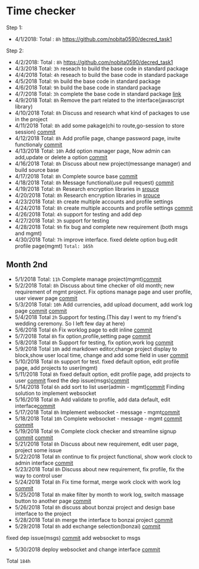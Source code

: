 # Time checker

Step 1:
 
- 4/1/2018: 
Total : `8h` https://github.com/nobita0590/decred_task1

Step 2:

- 4/2/2018:
Total : `8h` https://github.com/nobita0590/decred_task1
- 4/3/2018
Total: `3h` reseach to build the base code in standard package
- 4/4/2018
Total: `4h` reseach to build the base code in standard package
- 4/5/2018
Total: `9h` build the base code in standard package
- 4/6/2018
Total: `9h` build the base code in standard package
- 4/7/2018
Total: `3h` complete the base code in standard package
[link](https://gitlab.com/raedah/mgmt/tree/skynet)
- 4/9/2018
Total: `8h` Remove the part related to the interface(javascript library)
- 4/10/2018
Total: `8h` Discuss and research what kind of packages to use in the project
- 4/11/2018
Total: `8h` add some pakage(chi to route,go-session to store session)
[commit](https://gitlab.com/raedah/mgmt/commit/924a5002fb04c92adc47bf150a838ffe8027506d)
- 4/12/2018
Total: `8h` Add profile page, change password page, invite functionaly
[commit](https://gitlab.com/raedah/mgmt/commit/d1524bff0b9bd45d6c5b633e7c9bb9d659c7899b)
- 4/13/2018
Total: `10h` Add option manager page, Now admin can add,update or delete a option
[commit](https://gitlab.com/raedah/mgmt/commit/4830490050daf54e2f2eb5a6163785a5711c3346)
- 4/16/2018
Total: `8h` Discuss about new project(messange manager) and build source base
- 4/17/2018
Total: `8h` Complete source base
[commit](https://github.com/nobita0590/msgs/commit/59eedcdb4548c40d1d49688de4ca8473c8ef3328)
- 4/18/2018
Total: `8h` Message functional(use pull request)
[commit](https://github.com/nobita0590/msgs/commit/08a01ca1bf40e3dfea1fe755067783830a5bcc5a)
- 4/19/2018
Total: `8h` Research encryption libraries in [srouce](http://github.com/companyzero/zkc)
- 4/20/2018
Total: `8h` Research encryption libraries in [srouce](http://github.com/companyzero/zkc)
- 4/23/2018
Total: `8h` create multiple accounts and profile settings
- 4/24/2018
Total: `8h` create multiple accounts and profile settings [commit](https://github.com/nobita0590/msgs/commit/59e760a8a4856283a5b7b286eda9d66afa4908dc)
- 4/26/2018
Total: `4h` support for testing and add dep 
- 4/27/2018
Total: `3h` support for testing
- 4/28/2018
Total: `9h` fix bug and complete new requirement (both msgs and mgmt)
- 4/30/2018
Total: `7h` improve interface. fixed delete option bug.edit profile page(mgmt)
`Total: 165h`
## Month 2nd
- 5/1/2018
Total: `11h` Complete manage project(mgmt)[commit](https://gitlab.com/raedah/mgmt/commit/d5d047eac1ce6e7c01a0752d2f7f85938d7efb18)
- 5/2/2018
Total: `8h` Discuss about time checker of old month; new requirement of mgmt project. 
Fix options manage page and user profile, user viewer page [commit](https://gitlab.com/raedah/mgmt/commit/2f37876a6696f752f1a040301ad793c58442e938)
- 5/3/2018
Total: `10h` Add currencies, add upload document, add work log page
[commit](https://gitlab.com/raedah/mgmt/commit/ca186d16b0b2d02a12739b452c8975d7a61278e3)
[commit](https://gitlab.com/raedah/mgmt/commit/95f4df36b3247f9e2f605e17dd8056c91866f0c1)
- 5/4/2018
Total `2h` Support for testing.(This day I went to my friend's wedding ceremony. So I left few day at here)
- 5/6/2018
Total `6h` Fix worklog page to edit inline
[commit](https://gitlab.com/raedah/mgmt/commit/383198d53f2a6c52fe4b79ef24eea509928c9234)
- 5/7/2018
Total `8h` fix option,profile,setting page
[commit](https://gitlab.com/raedah/mgmt/commit/28f34d8ccc1ac612f29f77a1e23e3947a4493c27)
- 5/8/2018
Total `8h` Support for testing, fix option,work log
[commit](https://gitlab.com/raedah/mgmt/commit/28f34d8ccc1ac612f29f77a1e23e3947a4493c27)
- 5/9/2018
Total `10h` add markdown editor,change project display to block,show user local time,
change and add some field in user
[commit](https://gitlab.com/raedah/mgmt/commit/00afb19bc1d8d5cb1f1661f19d1ad661610e537a)
- 5/10/2018
Total `8h` support for test. fixed default option, edit profile page, add projects to user(mgmt)
- 5/11/2018
Total `8h` fixed default option, edit profile page, add projects to user
[commit](https://gitlab.com/raedah/mgmt/commit/576621848204cc206f2c9411ba23ce153de8154c)
fixed the dep issue(msgs)[commit](https://gitlab.com/raedah/msgs/commit/eff76c4234cb43da233e6807a4c0cb6a792d0c05)
- 5/14/2018
Total `6h` 
add sort to list user(admin - mgmt)[commit](https://gitlab.com/raedah/mgmt/commit/a2f72b024adcf416413ace943d8deb1ecda311de)
Finding solution to implement websocket
- 5/16/2018
Total `8h` 
Add validate to profile, add data default, edit interface[commit](https://gitlab.com/raedah/mgmt/commit/d0520785cfa0f8a350db41d5a610f36827703d42)
- 5/17/2018
Total `8h` 
Implement websocket - message - mgmt[commit](https://gitlab.com/raedah/mgmt/commit/721efd355da7f0787832b498d6fa8ffc26ebaced)
- 5/18/2018
Total `10h` 
Complete websocket - message - mgmt
[commit](https://gitlab.com/raedah/mgmt/commit/0503e8b8ffd39be17899a54495cbf1a998c83a47)
[commit](https://gitlab.com/raedah/mgmt/commit/c1f92c7ab853d4abde07c6514a06986a154045a6)
- 5/19/2018
Total `9h` 
Complete clock checker and streamline signup
[commit](https://gitlab.com/raedah/mgmt/commit/38695d6e2248a31f17e42069e46d1111806089f7)
[commit](https://gitlab.com/raedah/mgmt/commit/aab680cd9fb5ca3e8d420ea7bd5b19944c7b417c)
- 5/21/2018
Total `8h` Discuss about new requirement, edit user page, project some issue
- 5/22/2018
Total `8h` continue to fix project functional, show work clock to admin interface
[commit](https://gitlab.com/raedah/mgmt/commit/3ff848174e1870587c910480653ebb52ec335c4b)
- 5/23/2018
Total `8h` Discuss about new requirement, fix profile, fix the way to control user
- 5/24/2018
Total `8h` Fix time format, merge work clock with work log
[commit](https://gitlab.com/raedah/mgmt/commit/3ff848174e1870587c910480653ebb52ec335c4b)
- 5/25/2018
Total `8h` make filter by month to work log, switch massage button to another page
[commit](https://gitlab.com/raedah/mgmt/commit/0005c42995f43b17365799b15450b80a545336ac)
- 5/26/2018
Total `8h` discuss about bonzai project and design base interface to the project
- 5/28/2018
Total `8h` merge the interface to bonzai project
[commit](https://gitlab.com/raedah/bonzai-web/commit/8f6f754341f5c331b488dd067415b1206da83f99)
- 5/29/2018
Total `8h` add exchange selection(bonzai)
[commit](https://gitlab.com/raedah/bonzai-web/commit/81f746204be937e620335d1e785044a5711c4b15)

fixed dep issue(msgs) [commit](https://gitlab.com/raedah/msgs/commit/45210aec0496c11210406322917072a81b1b3707)
add websocket to msgs
- 5/30/2018 deploy websocket and change interface [commit](https://gitlab.com/raedah/msgs/commit/5a1790d184fd70d05a7220ae7127386ed565217d)

Total `184h`
